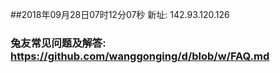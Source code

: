 ##2018年09月28日07时12分07秒 新址: 142.93.120.126
### 兔友常见问题及解答: https://github.com/wanggonging/d/blob/w/FAQ.md
